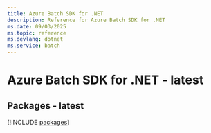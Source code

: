 ```yaml
---
title: Azure Batch SDK for .NET
description: Reference for Azure Batch SDK for .NET
ms.date: 09/03/2025
ms.topic: reference
ms.devlang: dotnet
ms.service: batch
---
```

# Azure Batch SDK for .NET - latest
## Packages - latest
[!INCLUDE [packages](batch-index.md)]